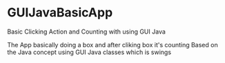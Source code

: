 # GUIJavaBasicApp
Basic Clicking Action and Counting with using GUI Java

The App basically doing a box and after cliking box it's counting
Based on the Java concept using GUI Java classes which is swings
